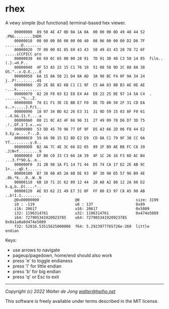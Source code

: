 rhex
====

A vewy simple (but functional) terminal-based hex viewer.

```
    00000000  89 50 4E 47 0D 0A 1A 0A  00 00 00 0D 49 48 44 52  .PNG........IHDR
    00000010  00 00 00 80 00 00 00 40  08 06 00 00 00 D2 D6 7F  .......@........
    00000020  7F 00 00 01 85 69 43 43  50 49 43 43 20 70 72 6F  .....iCCPICC pro
    00000030  66 69 6C 65 00 00 28 91  7D 91 3D 48 C3 50 14 85  file..(.}.=H.P..
    00000040  4F 53 A5 22 15 C1 76 10  51 08 58 9D 2C 88 8A 38  OS."..v.Q.X.,..8
    00000050  6A 15 8A 50 21 D4 0A AD  3A 98 BC F4 0F 9A 34 24  j..P!...:.....4$
    00000060  2D 2E 8E 82 6B C1 C1 9F  C5 AA 83 8B B3 AE 0E AE  -...k...........
    00000070  82 20 F8 03 E2 E8 E4 A4  E8 22 25 DE 97 14 5A C4  . ......."%...Z.
    00000080  78 E1 F1 3E CE BB E7 F0  DE 7D 80 50 2F 31 CD EA  x..>.....}.P/1..
    00000090  18 07 34 BD 62 26 E3 31  31 9D 59 15 03 AF F0 61  ..4.b&.11.Y....a
    000000A0  08 21 0C A3 4F 66 96 31  27 49 09 78 D6 D7 3D 75  .!..Of.1'I.x..=u
    000000B0  53 DD 45 79 96 77 DF 9F  D5 A3 66 2D 06 F8 44 E2  S.Ey.w....f-..D.
    000000C0  59 66 98 15 E2 0D E2 E9  CD 8A C1 79 9F 38 CC 0A  Yf.........y.8..
    000000D0  B2 4A 7C 4E 3C 66 D2 05  89 1F B9 AE B8 FC C6 39  .J|N<f.........9
    000000E0  EF B0 C0 33 C3 66 2A 39  4F 1C 26 16 F3 6D AC B4  ...3.f*9O.&..m..
    000000F0  31 2B 98 1A F1 14 71 44  D5 74 CA 17 D2 2E AB 9C  1+....qD.t......
    00000100  B7 38 6B A5 2A 6B DE 93  BF 30 98 D5 57 96 B9 4E  .8k.*k...0..W..N
    00000110  6B 10 71 2C 62 09 12 44  28 A8 A2 88 12 2A 88 D2  k.q,b..D(....*..
    00000120  AE 93 62 21 49 E7 31 0F  FF 80 E3 97 C8 A5 90 AB  ..b!I.1.........
    @0x00000000                @0                         size: 3199
    i8 : -119                  u8 : 137                   0x89
    i16: 20617                 u16: 20617                 0x5089
    i32: 1196314761            u32: 1196314761            0x474e5089
    i64: 727905341920923785    u64: 727905341920923785    0x0a1a0a0d474e5089
    f32: 52816.53515625000000  f64: 5.2923977765726e-260  little endian
```

Keys:

 * use arrows to navigate
 * pageup/pagedown, home/end should also work
 * press 'e' to toggle endianess
 * press 'l' for little endian
 * press 'b' for big endian
 * press 'q' or Esc to exit



-----------------------------------
_Copyright (c) 2022 Walter de Jong <walter@heiho.net>_

This software is freely available under terms described in the MIT license.
